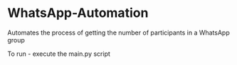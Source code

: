 # WhatsApp-Automation
Automates the process of getting the number of participants in a WhatsApp group

To run - execute the main.py script
